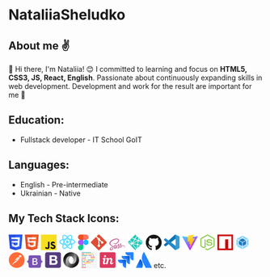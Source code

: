 # NataliiaSheludko

## About me ✌️

👋 Hi there, I'm Nataliia! 😊
I committed to learning and focus on **HTML5, CSS3, JS, React, English**. Passionate about continuously expanding skills in web development. Development and work for the result are important for me 💫

## Education:

- Fullstack developer - IT School GoIT

## Languages:

- English - Pre-intermediate
- Ukrainian - Native

## My Tech Stack Icons:

![css3](img/Group83.png) ![html5](img/Group85.png) ![java_scrypt](img/Group68.png) ![react](img/Group70.png) ![figma](img/Group84.png) ![git_bash](img/Vector3.png) ![saas](img/Vector1.png) ![netlify](img/Vector.png) ![git_hub](img/Group57.png) ![editor](img/Group74.png) ![vite](img/Group65.png) ![node_js](img/Group76.png) ![npm](img/Group82.png) ![webpack](img/Group79.png) ![postman](img/Group27.png) ![bootstrap_5](img/Vector2.png) ![bootstrap_4](img/Group56.png) ![json](img/Group49.png) ![prettier](img/Group47.png) ![in_vision](img/Group31.png) ![jira](img/Group21.png) ![atlassian](img/Group20.png) etc.
